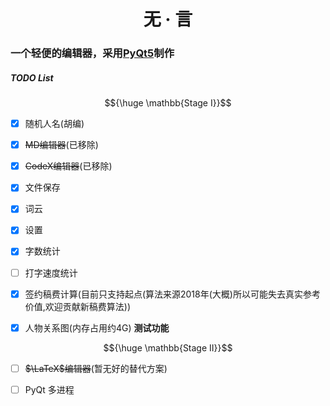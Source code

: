 <h1 align="center">无 · 言

### 一个轻便的编辑器，采用[PyQt5](https://www.qt.io/)制作

##### TODO List

$${\huge \mathbb{Stage I}}$$

- [x] 随机人名(胡编)

- [x] ~~MD编辑器~~(已移除)

- [x] ~~CodeX编辑器~~(已移除)

- [x] 文件保存

- [x] 词云

- [x] 设置

- [x] 字数统计

- [ ] 打字速度统计

- [x] 签约稿费计算(目前只支持起点(算法来源2018年(大概)所以可能失去真实参考价值,欢迎贡献新稿费算法))

- [x] 人物关系图(内存占用约4G) **测试功能**

$${\huge \mathbb{Stage II}}$$

- [ ] ~~$\LaTeX$编辑器~~(暂无好的替代方案)

- [ ] PyQt 多进程
  
